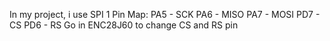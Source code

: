 In my project, i use SPI 1
Pin Map:
PA5 - SCK 
PA6 - MISO
PA7 - MOSI
PD7 - CS
PD6 - RS
Go in ENC28J60 to change CS and RS pin
